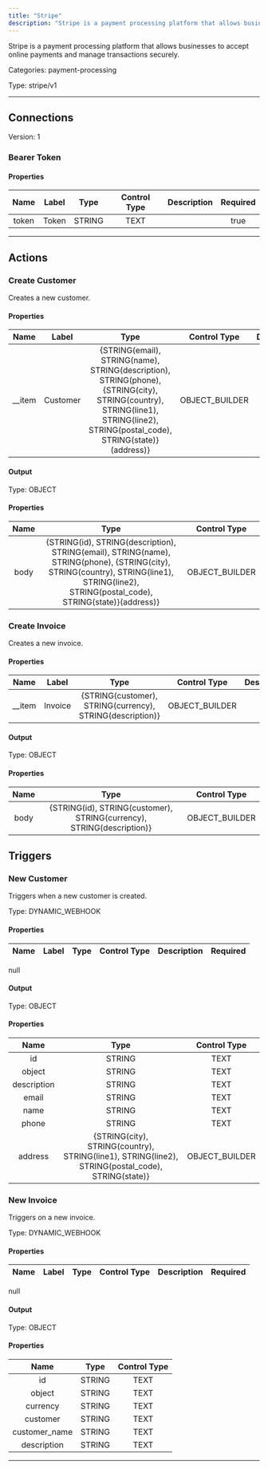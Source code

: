 ```yaml
---
title: "Stripe"
description: "Stripe is a payment processing platform that allows businesses to accept online payments and manage transactions securely."
---
```


Stripe is a payment processing platform that allows businesses to accept online payments and manage transactions securely.


Categories: payment-processing


Type: stripe/v1

<hr />



## Connections

Version: 1


### Bearer Token

#### Properties

|      Name       |      Label     |     Type     |     Control Type     |     Description     |     Required        |
|:--------------:|:--------------:|:------------:|:--------------------:|:-------------------:|:-------------------:|
| token | Token | STRING | TEXT  |  | true  |





<hr />



## Actions


### Create Customer
Creates a new customer.

#### Properties

|      Name       |      Label     |     Type     |     Control Type     |     Description     |     Required        |
|:--------------:|:--------------:|:------------:|:--------------------:|:-------------------:|:-------------------:|
| __item | Customer | {STRING\(email), STRING\(name), STRING\(description), STRING\(phone), {STRING\(city), STRING\(country), STRING\(line1), STRING\(line2), STRING\(postal_code), STRING\(state)}\(address)} | OBJECT_BUILDER  |  | null  |


#### Output



Type: OBJECT


#### Properties

|     Name     |     Type     |     Control Type     |
|:------------:|:------------:|:--------------------:|
| body | {STRING\(id), STRING\(description), STRING\(email), STRING\(name), STRING\(phone), {STRING\(city), STRING\(country), STRING\(line1), STRING\(line2), STRING\(postal_code), STRING\(state)}\(address)} | OBJECT_BUILDER  |






### Create Invoice
Creates a new invoice.

#### Properties

|      Name       |      Label     |     Type     |     Control Type     |     Description     |     Required        |
|:--------------:|:--------------:|:------------:|:--------------------:|:-------------------:|:-------------------:|
| __item | Invoice | {STRING\(customer), STRING\(currency), STRING\(description)} | OBJECT_BUILDER  |  | null  |


#### Output



Type: OBJECT


#### Properties

|     Name     |     Type     |     Control Type     |
|:------------:|:------------:|:--------------------:|
| body | {STRING\(id), STRING\(customer), STRING\(currency), STRING\(description)} | OBJECT_BUILDER  |








## Triggers


### New Customer
Triggers when a new customer is created.

Type: DYNAMIC_WEBHOOK
#### Properties

|      Name       |      Label     |     Type     |     Control Type     |     Description     |     Required        |
|:--------------:|:--------------:|:------------:|:--------------------:|:-------------------:|:-------------------:|
null


#### Output



Type: OBJECT


#### Properties

|     Name     |     Type     |     Control Type     |
|:------------:|:------------:|:--------------------:|
| id | STRING | TEXT  |
| object | STRING | TEXT  |
| description | STRING | TEXT  |
| email | STRING | TEXT  |
| name | STRING | TEXT  |
| phone | STRING | TEXT  |
| address | {STRING\(city), STRING\(country), STRING\(line1), STRING\(line2), STRING\(postal_code), STRING\(state)} | OBJECT_BUILDER  |







### New Invoice
Triggers on a new invoice.

Type: DYNAMIC_WEBHOOK
#### Properties

|      Name       |      Label     |     Type     |     Control Type     |     Description     |     Required        |
|:--------------:|:--------------:|:------------:|:--------------------:|:-------------------:|:-------------------:|
null


#### Output



Type: OBJECT


#### Properties

|     Name     |     Type     |     Control Type     |
|:------------:|:------------:|:--------------------:|
| id | STRING | TEXT  |
| object | STRING | TEXT  |
| currency | STRING | TEXT  |
| customer | STRING | TEXT  |
| customer_name | STRING | TEXT  |
| description | STRING | TEXT  |







<hr />

